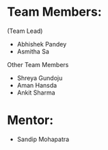 # Team Members:

(Team Lead)
- Abhishek Pandey
- Asmitha Sa
  
Other Team Members
- Shreya Gundoju
- Aman Hansda
- Ankit Sharma


# Mentor:
- Sandip Mohapatra
